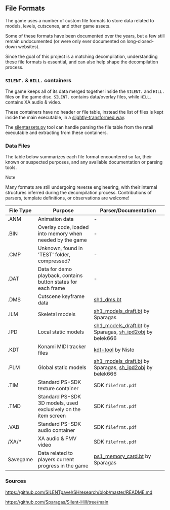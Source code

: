 ## File Formats

The game uses a number of custom file formats to store data related to models, levels, cutscenes, and other game assets.

Some of these formats have been documented over the years, but a few still remain undocumented (or were only ever documented on long-closed-down websites).

Since the goal of this project is a matching decompilation, understanding these file formats is essential, and can also help shape the decompilation process.

### `SILENT.` & `HILL.` containers

The game keeps all of its data merged together inside the `SILENT.` and `HILL.` files on the game disc. `SILENT.` contains data/overlay files, while `HILL.` contains XA audio & video.

These containers have no header or file table, instead the list of files is kept inside the main executable, in a [slightly-transformed way](/src/main/filetable.c.inc).

The [silentassets.py](/tools/silentassets/extract.py) tool can handle parsing the file table from the retail executable and extracting from these containers.

### Data Files

The table below summarizes each file format encountered so far, their known or suspected purposes, and any available documentation or parsing tools.

> [!NOTE]  
> Many formats are still undergoing reverse engineering, with their internal structures inferred during the decompilation process. Contributions of parsers, template definitions, or observations are welcome!

| File Type | Purpose | Parser/Documentation |
|-|-|-|
| .ANM | Animation data | - |
| .BIN | Overlay code, loaded into memory when needed by the game | - |
| .CMP | Unknown, found in 'TEST' folder, compressed? | - |
| .DAT | Data for demo playback, contains button states for each frame | - |
| .DMS | Cutscene keyframe data | [sh1_dms.bt](/docs/file_formats/sh1_dms.bt) |
| .ILM | Skeletal models | [sh1_models_draft.bt](https://github.com/Sparagas/Silent-Hill/blob/main/010%20Editor%20-%20Binary%20Templates/sh1_models_draft.bt) by Sparagas |
| .IPD | Local static models | [sh1_models_draft.bt](https://github.com/Sparagas/Silent-Hill/blob/main/010%20Editor%20-%20Binary%20Templates/sh1_models_draft.bt) by Sparagas, [sh_ipd2obj](https://github.com/belek666/sh_ipd2obj) by belek666 | 
| .KDT | Konami MIDI tracker files | [kdt-tool](https://github.com/Nisto/kdt-tool) by Nisto |
| .PLM | Global static models | [sh1_models_draft.bt](https://github.com/Sparagas/Silent-Hill/blob/main/010%20Editor%20-%20Binary%20Templates/sh1_models_draft.bt) by Sparagas, [sh_ipd2obj](https://github.com/belek666/sh_ipd2obj) by belek666 |
| .TIM | Standard PS-SDK texture container | SDK `filefrmt.pdf` |
| .TMD | Standard PS-SDK 3D models, used exclusively on the item screen | SDK `filefrmt.pdf` |
| .VAB | Standard PS-SDK audio container | SDK `filefrmt.pdf` |
| /XA/* | XA audio & FMV video | SDK `filefrmt.pdf` |
| Savegame | Data related to players current progress in the game | [ps1_memory_card.bt](https://github.com/Sparagas/Silent-Hill/blob/main/010%20Editor%20-%20Binary%20Templates/ps1_memory_card.bt) by Sparagas |

### Sources

https://github.com/SILENTpavel/SHresearch/blob/master/README.md

https://github.com/Sparagas/Silent-Hill/tree/main
